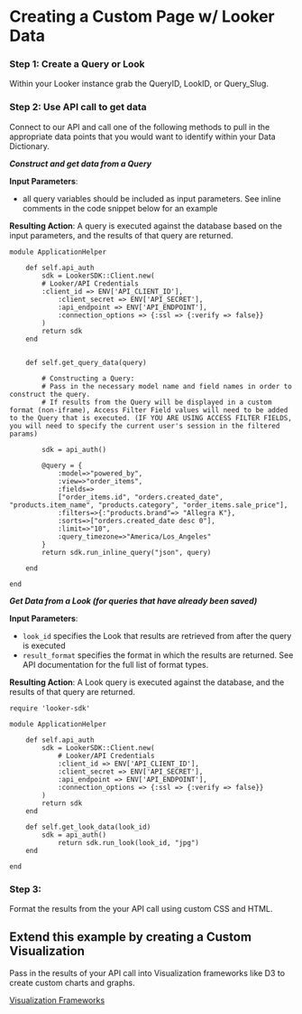 
# Creating a Custom Page w/ Looker Data

### Step 1: Create a Query or Look
Within your Looker instance grab the QueryID, LookID, or Query_Slug. 

### Step 2: Use API call to get data
Connect to our API and call one of the following methods to pull in the appropriate data points that you would want to identify within your Data Dictionary. 


***Construct and get data from a Query***

**Input Parameters**:
* all query variables should be included as input parameters. See inline comments in the code snippet below for an example
	
**Resulting Action**: A query is executed against the database based on the input parameters, and the results of that query are returned.

```
module ApplicationHelper

	def self.api_auth
		sdk = LookerSDK::Client.new(
		# Looker/API Credentials
		:client_id => ENV['API_CLIENT_ID'],
		    :client_secret => ENV['API_SECRET'],
		    :api_endpoint => ENV['API_ENDPOINT'],
		    :connection_options => {:ssl => {:verify => false}}
		)
		return sdk
	end


	def self.get_query_data(query)

		# Constructing a Query: 
		# Pass in the necessary model name and field names in order to construct the query. 
		# If results from the Query will be displayed in a custom format (non-iframe), Access Filter Field values will need to be added to the Query that is executed. (IF YOU ARE USING ACCESS FILTER FIELDS, you will need to specify the current user's session in the filtered params)

		sdk = api_auth()

		@query = {
			:model=>"powered_by",
			:view=>"order_items",
			:fields=>
			["order_items.id", "orders.created_date", "products.item_name", "products.category", "order_items.sale_price"],
			:filters=>{:"products.brand"=> "Allegra K"},
			:sorts=>["orders.created_date desc 0"],
			:limit=>"10",
			:query_timezone=>"America/Los_Angeles"
	    }
	  	return sdk.run_inline_query("json", query)

	end

end
```
	
***Get Data from a Look (for queries that have already been saved)***

**Input Parameters**:
* `look_id` specifies the Look that results are retrieved from after the query is executed
* `result_format` specifies the format in which the results are returned. See API documentation for the full list of format types.
	
**Resulting Action**: A Look query is executed against the database, and the results of that query are returned.
	
```
require 'looker-sdk'

module ApplicationHelper

	def self.api_auth
		sdk = LookerSDK::Client.new(
			# Looker/API Credentials
			:client_id => ENV['API_CLIENT_ID'],
			:client_secret => ENV['API_SECRET'],
			:api_endpoint => ENV['API_ENDPOINT'],
			:connection_options => {:ssl => {:verify => false}}
		)
		return sdk
	end

	def self.get_look_data(look_id)
		sdk = api_auth()
      		return sdk.run_look(look_id, "jpg")
	end

end
```

### Step 3:

Format the results from the your API call using custom CSS and HTML. 



## Extend this example by creating a Custom Visualization

Pass in the results of your API call into Visualization frameworks like D3 to create custom charts and graphs. 


[Visualization Frameworks](https://github.com/llooker/powered_by_modules/blob/master/Use%20Cases/Embed%20a%20Explore%20Page.md "Metrics Selector")
